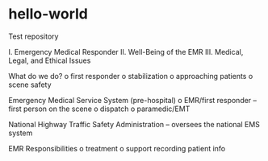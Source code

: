 # hello-world
Test repository

I.	Emergency Medical Responder
II.	Well-Being of the EMR
III.	Medical, Legal, and Ethical Issues

What do we do?
o	first responder
o	stabilization
o	approaching patients
o	scene safety

Emergency Medical Service System (pre-hospital)
o	EMR/first responder – first person on the scene
o	dispatch
o	paramedic/EMT

National Highway Traffic Safety Administration – oversees the national EMS system

EMR Responsibilities
o	treatment
o	support
recording patient info
